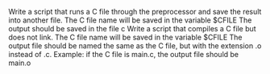 Write a script that runs a C file through the preprocessor and save the result into another file.
The C file name will be saved in the variable $CFILE
The output should be saved in the file c
Write a script that compiles a C file but does not link.
The C file name will be saved in the variable $CFILE
The output file should be named the same as the C file, but with the extension .o instead of .c.
Example: if the C file is main.c, the output file should be main.o
